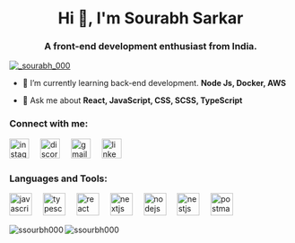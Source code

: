 <h1 align="center">Hi 👋, I'm Sourabh Sarkar</h1>
<h3 align="center">A front-end development enthusiast from India.</h3>

<p align="left"> <a href="https://twitter.com/_sourabh_000" target="blank"><img src="https://img.shields.io/twitter/follow/_sourabh_000?logo=twitter&style=for-the-badge" alt="_sourabh_000" /></a> </p>

- 🌱 I’m currently learning back-end development. **Node Js, Docker, AWS**

- 💬 Ask me about **React, JavaScript, CSS, SCSS, TypeScript**

<h3 align="left">Connect with me:</h3>
<div align="left">
  
  <img src="https://img.shields.io/static/v1?message=Instagram&logo=instagram&label=&color=E4405F&logoColor=white&labelColor=&style=for-the-badge" height="35" alt="instagram logo"  /> <img width="12" />
  <img src="https://img.shields.io/static/v1?message=Discord&logo=discord&label=&color=7289DA&logoColor=white&labelColor=&style=for-the-badge" height="35" alt="discord logo"  /> <img width="12" />
  <img src="https://img.shields.io/static/v1?message=Gmail&logo=gmail&label=&color=D14836&logoColor=white&labelColor=&style=for-the-badge" height="35" alt="gmail logo"  /> <img width="12" />
  <img src="https://img.shields.io/static/v1?message=LinkedIn&logo=linkedin&label=&color=0077B5&logoColor=white&labelColor=&style=for-the-badge" height="35" alt="linkedin logo"  /> <img width="12" />
</div>

<h3 align="left">Languages and Tools:</h3>
  <div>
    <img src="https://cdn.jsdelivr.net/gh/devicons/devicon/icons/javascript/javascript-original.svg" height="40" alt="javascript logo"  />
    <img width="12" />
  <img src="https://cdn.jsdelivr.net/gh/devicons/devicon/icons/typescript/typescript-original.svg" height="40" alt="typescript logo"  />
  <img width="12" />
  <img src="https://cdn.jsdelivr.net/gh/devicons/devicon/icons/react/react-original.svg" height="40" alt="react logo"  />
  <img width="12" />
  <img src="https://cdn.jsdelivr.net/gh/devicons/devicon/icons/nextjs/nextjs-original.svg" height="40" alt="nextjs logo"  />
  <img width="12" />
  <img src="https://cdn.jsdelivr.net/gh/devicons/devicon/icons/nodejs/nodejs-original.svg" height="40" alt="nodejs logo"  />
  <img width="12" />
  <img src="https://cdn.jsdelivr.net/gh/devicons/devicon/icons/nestjs/nestjs-plain.svg" height="40" alt="nestjs logo"  />
  <img width="12" />
  <img src="https://www.vectorlogo.zone/logos/getpostman/getpostman-icon.svg" alt="postman" width="40" height="40"/> 
  
  </div>
  <p></p>

<p><img align="left" src="https://github-readme-stats.vercel.app/api/top-langs?username=ssourbh000&show_icons=true&locale=en&layout=compact" alt="ssourbh000" /></p>
<p></p>
<p><img align="center" src="https://github-readme-streak-stats.herokuapp.com/?user=ssourbh000&" alt="ssourbh000" /></p>
